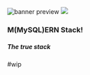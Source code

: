 ![banner preview](https://raw.github.com/aquaductape/MySQL-ERN_Stack/master/assets/banner.svg?sanitize=true)
<img src="https://raw.github.com/aquaductape/MySQL-ERN_Stack/master/assets/banner.svg?sanitize=true">



### M(MySQL)ERN Stack!

##### The true stack

#wip
